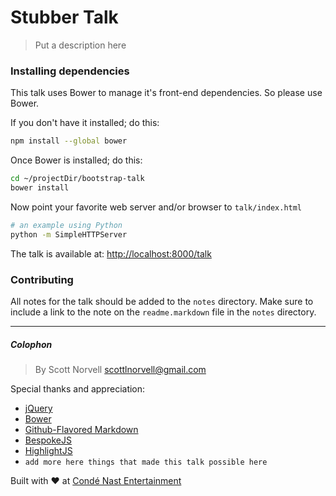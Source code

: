 Stubber Talk
===

> Put a description here

### Installing dependencies

This talk uses Bower to manage it's front-end dependencies. So please use Bower.

If you don't have it installed; do this:
```bash
npm install --global bower
```

Once Bower is installed; do this:
```bash
cd ~/projectDir/bootstrap-talk
bower install
```

Now point your favorite web server and/or browser to `talk/index.html`
```bash
# an example using Python
python -m SimpleHTTPServer
```

The talk is available at: [http://localhost:8000/talk](http://localhost:8000/talk)

### Contributing

All notes for the talk should be added to the `notes` directory. Make sure to
include a link to the note on the `readme.markdown` file in the `notes` directory.

---
##### Colophon

> By Scott Norvell scottlnorvell@gmail.com

Special thanks and appreciation:

* [jQuery](http://jquery.com)
* [Bower](http://bower.io)
* [Github-Flavored Markdown](https://help.github.com/articles/github-flavored-markdown)
* [BespokeJS](http://markdalgleish.com/projects/bespoke.js/)
* [HighlightJS](https://highlightjs.org/)
* `add more here things that made this talk possible here`

Built with ♥︎ at [Condé Nast Entertainment](http://www.condenast.com/brands/conde-nast-entertainment)
